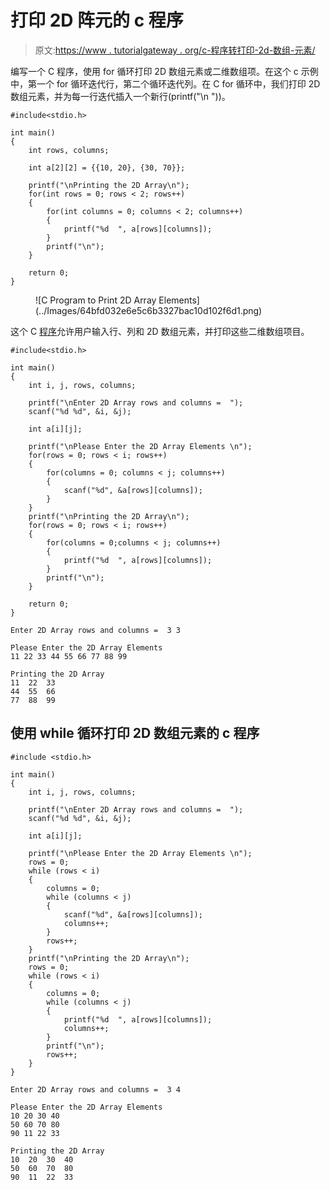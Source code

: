 # 打印 2D 阵元的 c 程序

> 原文:[https://www . tutorialgateway . org/c-程序转打印-2d-数组-元素/](https://www.tutorialgateway.org/c-program-to-print-2d-array-elements/)

编写一个 C 程序，使用 for 循环打印 2D 数组元素或二维数组项。在这个 c 示例中，第一个 for 循环迭代行，第二个循环迭代列。在 C for 循环中，我们打印 2D 数组元素，并为每一行迭代插入一个新行(printf("\n "))。

```
#include<stdio.h>

int main()
{
 	int rows, columns;

	int a[2][2] = {{10, 20}, {30, 70}};

	printf("\nPrinting the 2D Array\n");
 	for(int rows = 0; rows < 2; rows++)
  	{
  		for(int columns = 0; columns < 2; columns++)
  		{
  			printf("%d  ", a[rows][columns]);
		}
   		printf("\n");
  	}  	

 	return 0;
} 

```

<figure class="wp-block-image size-large">![C Program to Print 2D Array Elements](../Images/64bfd032e6e5c6b3327bac10d102f6d1.png)</figure>

这个 C [程序](https://www.tutorialgateway.org/c-programming-examples/)允许用户输入行、列和 2D 数组元素，并打印这些二维数组项目。

```
#include<stdio.h>

int main()
{
 	int i, j, rows, columns;

 	printf("\nEnter 2D Array rows and columns =  ");
 	scanf("%d %d", &i, &j);

	int a[i][j];

 	printf("\nPlease Enter the 2D Array Elements \n");
 	for(rows = 0; rows < i; rows++)
  	{
   		for(columns = 0; columns < j; columns++)
    	{
      		scanf("%d", &a[rows][columns]);
    	}
  	}
	printf("\nPrinting the 2D Array\n");
 	for(rows = 0; rows < i; rows++)
  	{
  		for(columns = 0;columns < j; columns++)
  		{
  			printf("%d  ", a[rows][columns]);
		}
   		printf("\n");
  	}  	

 	return 0;
} 

```

```
Enter 2D Array rows and columns =  3 3

Please Enter the 2D Array Elements 
11 22 33 44 55 66 77 88 99

Printing the 2D Array
11  22  33  
44  55  66  
77  88  99 
```

## 使用 while 循环打印 2D 数组元素的 c 程序

```
#include <stdio.h>

int main()
{
	int i, j, rows, columns;

	printf("\nEnter 2D Array rows and columns =  ");
	scanf("%d %d", &i, &j);

	int a[i][j];

	printf("\nPlease Enter the 2D Array Elements \n");
	rows = 0;
	while (rows < i)
	{
		columns = 0;
		while (columns < j)
		{
			scanf("%d", &a[rows][columns]);
			columns++;
		}
		rows++;
	}
	printf("\nPrinting the 2D Array\n");
	rows = 0;
	while (rows < i)
	{
		columns = 0;
		while (columns < j)
		{
			printf("%d  ", a[rows][columns]);
			columns++;
		}
		printf("\n");
		rows++;
	}
}

```

```
Enter 2D Array rows and columns =  3 4

Please Enter the 2D Array Elements 
10 20 30 40
50 60 70 80
90 11 22 33

Printing the 2D Array
10  20  30  40  
50  60  70  80  
90  11  22  33 
```